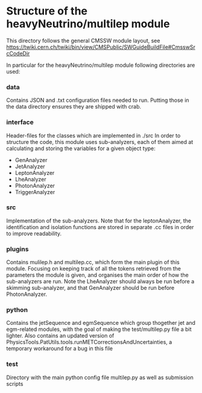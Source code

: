 # Structure of the heavyNeutrino/multilep module

This directory follows the general CMSSW module layout, see
https://twiki.cern.ch/twiki/bin/view/CMSPublic/SWGuideBuildFile#CmsswSrcCodeDir

In particular for the heavyNeutrino/multilep module following directories are used:

### data
Contains JSON and .txt configuration files needed to run.
Putting those in the data directory ensures they are shipped with crab.

### interface
Header-files for the classes which are implemented in ./src
In order to structure the code, this module uses sub-analyzers, each of them aimed at calculating and storing the variables for a given object type:
* GenAnalyzer
* JetAnalyzer
* LeptonAnalyzer
* LheAnalyzer
* PhotonAnalyzer
* TriggerAnalyzer

### src
Implementation of the sub-analyzers. Note that for the leptonAnalyzer, the identification and isolation functions are stored in separate .cc files in order to improve readability.

### plugins
Contains mulilep.h and multilep.cc, which form the main plugin of this module. Focusing on keeping track of all the tokens retrieved from the parameters the module is given, and organises the main order of how the sub-analyzers are run.
Note the LheAnalyzer should always be run before a skimming sub-analyzer, and that GenAnalyzer should be run before PhotonAnalyzer.

### python
Contains the jetSequence and egmSequence which group thogether jet and egm-related modules, with the goal of making the test/multilep.py file a bit lighter.
Also contains an updated version of PhysicsTools.PatUtils.tools.runMETCorrectionsAndUncertainties, a temporary workaround for a bug in this file

### test
Directory with the main python config file multilep.py as well as submission scripts

